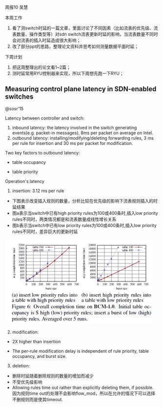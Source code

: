周报10     吴慧

本周工作

1. 看了测switch时延的一篇文章，里面讨论了不同因素（比如流表的优先级、流表数量、操作类型等）对sdn switch流表更新时延的影响，当流表数量不同时会对流表的插入时延造成很大影响；
2. 改了部分ppt的思路，整理论文资料并思考如何测量数据平面时延；

下周计划

1. 把这周整理出的论文看1~2篇；
2. 测时延常用RYU控制器来实现，所以下周想先跑一下RYU；

## Measuring control plane latency in SDN-enabled switches

@sosr'15   

Latency between controller and switch:

1.  inbound latency: the latency involved in the switch generating events(e.g. packet-in messages), 8ms per packet on average on Intel.
2. outbound latency: installing/modifying/deleting forwarding rules, 3 ms per rule for insertion and 30 ms per packet for modification.

Two key factors to outbound latency:

- table occupancy

- table priority

Operation's latency

1. insertion: 3.12 ms per rule

- 下图表示改变插入规则的数量，分析比较在优先级的影响下流表规则插入的时延结果
- 图a表示当switch中已有high priority rules为100或400条时,插入low priority rules不同时，两类情况都是和流表数量成线性增长关系
- 图b表示当switch中已有low priority rules为100或400条时,插入low priority rules不同时，差异巨大的更新时延

![](./paper_figure/InsertionLatency.png)

2. modification: 

- 2X higher than insertion

- The per-rule modification delay is independent of rule priority, table occupancy, and burst size.

3. deletion:

- 删除时延随着删除规则的数量的增加而减少
- 不受优先级影响
- Allowing rules time out rather than explicitly deleting them, if possible. 因为规则time out的处理不会影响flow_mod，所以在允许的情况下可以选择不删规则而是使其timeout.